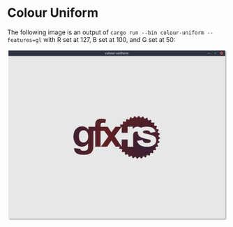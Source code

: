 # Colour Uniform

The following image is an output of `cargo run --bin colour-uniform --features=gl` with R set at 127,
B set at 100, and G set at 50:

![colour_uniform](colour_uniform_screenshot.png "Colour Uniform")
